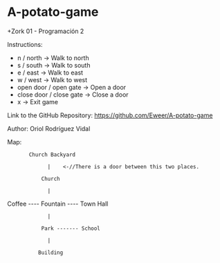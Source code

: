 # A-potato-game
 +Zork 01 - Programación 2
 
 Instructions:
 + n / north -> Walk to north
 + s / south -> Walk to south
 + e / east -> Walk to east
 + w / west -> Walk to west
 + open door / open gate -> Open a door
 + close door / close gate -> Close a door
 + x -> Exit game
  
 Link to the GitHub Repository: https://github.com/Eweer/A-potato-game

 Author: Oriol Rodríguez Vidal
 
 Map:
 
 
           Church Backyard
                 
                 |    <-//There is a door between this two places.
                 
               Church
                 
                 |
                 
 Coffee ---- Fountain ---- Town Hall
                 
                 |
                 
               Park ------- School
                 
                 |
                 
              Building

